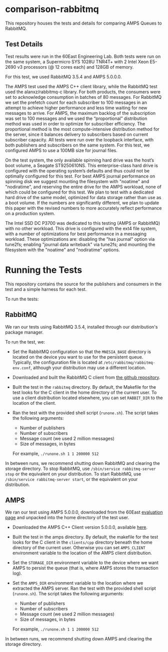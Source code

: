 # comparison-rabbitmq
This repository houses the tests and details for comparing AMPS Queues to RabbitMQ.

## Test Details

Test results were run in the 60East Engineering Lab. Both tests were run on the same system, a Supermicro SYS 1028U TNR4T+ with 2 Intel Xeon E5-2690 v3 processors (@ 12 cores each) and 128GB of memory.

For this test, we used RabbitMQ 3.5.4 and AMPS 5.0.0.0.

The AMPS test used the AMPS C++ client library, while the RabbitMQ test used the alanxz/rabbitmq-c library. For both products, the consumers were set to acknowledge consumption in batches of 80 messages. For RabbitMQ we set the prefetch count for each subscriber to 100 messages in an attempt to achieve higher performance and less time waiting for new messages to arrive. For AMPS, the maximum backlog of the subscription was set to 100 messages and we used the “proportional” distribution method was used in order to optimize for subscriber efficiency. The proportional method is the most compute-intensive distribution method for the server, since it balances delivery to subscribers based on current subscriber capacity. All tests were run over the loopback interface, with both publishers and subscribers on the same system. For this test, we configured AMPS to use a 100MB size for journal files.

On the test system, the only available spinning hard drive was the host’s boot volume, a Seagate ST9250610NS. This enterprise-class hard drive is configured with the operating system’s defaults and thus could not be optimally configured for this test. For best AMPS journal performance on spinning disk we suggest mounting the filesystem with "noatime" and "nodiratime", and reserving the entire drive for the AMPS workload, none of which could be configured for this test. We plan to test with a dedicated hard drive of the same model, optimized for data storage rather than use as a boot volume. If the numbers are significantly different, we plan to update this paper with the revised numbers to more accurately reflect performance on a production system.

The Intel SSD DC P3700 was dedicated to this testing (AMPS or RabbitMQ) with no other workload. This drive is configured with the ext4 file system, with a number of optimizations for best performance in a messaging workload. These optimizations are: disabling the "has journal" option via tune2fs; enabling "journal data writeback" via tune2fs; and mounting the filesystem with the "noatime" and "nodiratime" options.

# Running the Tests

This repository contains the source for the publishers and consumers in the test and a simple harness for each test.

To run the tests:

## RabbitMQ

We ran our tests using RabbitMQ 3.5.4, installed through our distribution's package manager.

To run the test, we:

* Set the RabbitMQ configuration so that the `MNESIA_BASE` directory is located on the device you want to use for the persistent queue. Typically, the configuration file is located at `/etc/rabbitmq/rabbitmq-env.conf`, although your distribution may use a different location.

* Downloaded and built the RabbitMQ C client from [the github repository](https://github.com/alanxz/rabbitmq-c).

* Built the test in the `rabbitmq` directory. By default, the Makefile for the test looks for the C client in the home directory of the current user. To use a client distribution located elsewhere, you can set `RABBIT_DIR` to the location of the client.

* Ran the test with the provided shell script (`runone.sh`). The script takes the following arguments: 
   * Number of publishers
   * Number of subscribers
   * Message count (we used 2 million messages)
   * Size of messages, in bytes

  For example, `./runone.sh 1 1 200000 512`

In between runs, we recommend shutting down RabbitMQ and clearing the storage directory. To stop RabbitMQ, use `/sbin/service rabbitmq-server stop` or the equivalent on your distribution. To start RabbitMQ, use `/sbin/service rabbitmq-server start`, or the equivalent on your distribution.


## AMPS

We ran our test using AMPS 5.0.0.0, downloaded from the 60East [evaluation page](http://www.crankuptheamps.com/evaluate) and unpacked into the home directory of the test user.

* Downloaded the AMPS C++ Client version 5.0.0.0, available [here](http://devnull.crankuptheamps.com/releases/amps/clients/amps-c++-client-develop-Linux.tar.gz).

* Built the test in the amps directory. By default, the makefile for the test looks for the C client in the `clients/cpp` directory beneath the home directory of the current user. Otherwise you can set `AMPS_CLIENT` environment variable to the location of the AMPS client distribution.

* Set the `STORAGE_DIR` environment variable to the device where we want AMPS to persist the queue (that is, where AMPS stores the transaction log).

* Set the `AMPS_DIR` environment variable to the location where we extracted the AMPS server. Ran the test with the provided shell script (`runone.sh`). The script takes the following arguments: 
   * Number of publishers
   * Number of subscribers
   * Message count (we used 2 million messages)
   * Size of messages, in bytes

  For example, `./runone.sh 1 1 200000 512`

In between runs, we recommend shutting down AMPS and clearing the storage directory.


